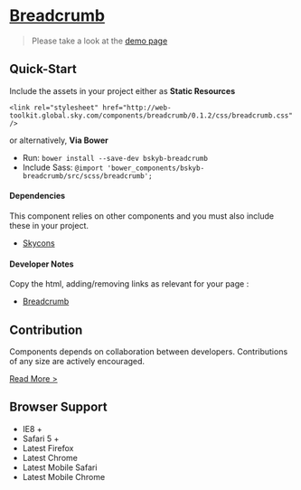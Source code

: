 [Breadcrumb](http://skyglobal.github.io/breadcrumb/) 
========================

> Please take a look at the [demo page](http://skyglobal.github.io/breadcrumb/)

## Quick-Start

Include the assets in your project either as **Static Resources**

```
<link rel="stylesheet" href="http://web-toolkit.global.sky.com/components/breadcrumb/0.1.2/css/breadcrumb.css" />
```

or alternatively, **Via Bower**

 * Run: `bower install --save-dev bskyb-breadcrumb`
 * Include Sass: `@import 'bower_components/bskyb-breadcrumb/src/scss/breadcrumb';`

#### Dependencies

This component relies on other components and you must also include these in your project.

 * [Skycons](https://github.com/skyglobal/skycons)

#### Developer Notes

Copy the html, adding/removing links as relevant for your page :

 * [Breadcrumb](demo/_includes/breadcrumb.html)


## Contribution

Components depends on collaboration between developers. Contributions of any size are actively encouraged.

[Read More >](CONTRIBUTING.md)

## Browser Support

 * IE8 +
 * Safari 5 +
 * Latest Firefox
 * Latest Chrome
 * Latest Mobile Safari
 * Latest Mobile Chrome